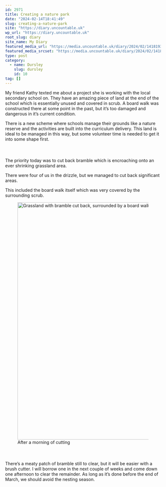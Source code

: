 ```yaml
---
id: 2971
title: Creating a nature park
date: "2024-02-14T18:41:49"
slug: creating-a-nature-park
site: "https://diary.uncountable.uk"
wp_url: "https://diary.uncountable.uk"
root_slug: diary
site_name: My Diary
featured_media_url: "https://media.uncountable.uk/diary/2024/02/14181930/IMG20240214111013.webp"
featured_media_srcset: "https://media.uncountable.uk/diary/2024/02/14181930/IMG20240214111013-300x178.webp 300w, https://media.uncountable.uk/diary/2024/02/14181930/IMG20240214111013-1024x606.webp 1024w, https://media.uncountable.uk/diary/2024/02/14181930/IMG20240214111013-150x150.webp 150w, https://media.uncountable.uk/diary/2024/02/14181930/IMG20240214111013-640x379.webp 640w, https://media.uncountable.uk/diary/2024/02/14181930/IMG20240214111013.webp 2000w"
type: post
category:
  - name: Dursley
    slug: dursley
    id: 10
tag: []
---
```



<p>My friend Kathy texted me about a project she is working with the local secondary school on.  They have an amazing piece of land at the end of the school which is essentially unused and covered in scrub.  A board walk was constructed there at some point in the past, but it&#8217;s too damaged and dangerous in it&#8217;s current condition.</p>



<p>There is a new scheme where schools manage their grounds like a nature reserve and the activities are built into the curriculum delivery.  This land is ideal to be managed in this way, but some volunteer time is needed to get it into some shape first.</p>


<style>.kb-row-layout-id2971_0b3a37-b6 > .kt-row-column-wrap{align-content:start;}:where(.kb-row-layout-id2971_0b3a37-b6 > .kt-row-column-wrap) > .wp-block-kadence-column{justify-content:start;}.kb-row-layout-id2971_0b3a37-b6 > .kt-row-column-wrap{column-gap:var(--global-kb-gap-md, 2rem);row-gap:var(--global-kb-gap-md, 2rem);padding-top:var(--global-kb-spacing-sm, 1.5rem);padding-bottom:var(--global-kb-spacing-sm, 1.5rem);grid-template-columns:repeat(2, minmax(0, 1fr));}.kb-row-layout-id2971_0b3a37-b6 > .kt-row-layout-overlay{opacity:0.30;}@media all and (max-width: 1024px){.kb-row-layout-id2971_0b3a37-b6 > .kt-row-column-wrap{grid-template-columns:repeat(2, minmax(0, 1fr));}}@media all and (max-width: 767px){.kb-row-layout-id2971_0b3a37-b6 > .kt-row-column-wrap{grid-template-columns:minmax(0, 1fr);}.kb-row-layout-id2971_0b3a37-b6 > .kt-row-column-wrap > .wp-block-kadence-column:nth-of-type(1){order:2;}.kb-row-layout-id2971_0b3a37-b6 > .kt-row-column-wrap > .wp-block-kadence-column:nth-of-type(2){order:1;}.kb-row-layout-id2971_0b3a37-b6 > .kt-row-column-wrap > .wp-block-kadence-column:nth-of-type(3){order:12;}.kb-row-layout-id2971_0b3a37-b6 > .kt-row-column-wrap > .wp-block-kadence-column:nth-of-type(4){order:11;}.kb-row-layout-id2971_0b3a37-b6 > .kt-row-column-wrap > .wp-block-kadence-column:nth-of-type(5){order:22;}.kb-row-layout-id2971_0b3a37-b6 > .kt-row-column-wrap > .wp-block-kadence-column:nth-of-type(6){order:21;}.kb-row-layout-id2971_0b3a37-b6 > .kt-row-column-wrap > .wp-block-kadence-column:nth-of-type(7){order:32;}.kb-row-layout-id2971_0b3a37-b6 > .kt-row-column-wrap > .wp-block-kadence-column:nth-of-type(8){order:31;}}</style><div class="kb-row-layout-wrap kb-row-layout-id2971_0b3a37-b6 alignnone wp-block-kadence-rowlayout"><div class="kt-row-column-wrap kt-has-2-columns kt-row-layout-equal kt-tab-layout-inherit kt-mobile-layout-row kt-row-valign-top">
<style>.kadence-column2971_1c8cf4-37 > .kt-inside-inner-col,.kadence-column2971_1c8cf4-37 > .kt-inside-inner-col:before{border-top-left-radius:0px;border-top-right-radius:0px;border-bottom-right-radius:0px;border-bottom-left-radius:0px;}.kadence-column2971_1c8cf4-37 > .kt-inside-inner-col{column-gap:var(--global-kb-gap-sm, 1rem);}.kadence-column2971_1c8cf4-37 > .kt-inside-inner-col{flex-direction:column;}.kadence-column2971_1c8cf4-37 > .kt-inside-inner-col > .aligncenter{width:100%;}.kadence-column2971_1c8cf4-37 > .kt-inside-inner-col:before{opacity:0.3;}.kadence-column2971_1c8cf4-37{position:relative;}@media all and (max-width: 1024px){.kadence-column2971_1c8cf4-37 > .kt-inside-inner-col{flex-direction:column;justify-content:center;}}@media all and (max-width: 767px){.kadence-column2971_1c8cf4-37 > .kt-inside-inner-col{flex-direction:column;justify-content:center;}}</style>
<div class="wp-block-kadence-column kadence-column2971_1c8cf4-37"><div class="kt-inside-inner-col">
<p>The priority today was to cut back bramble which is encroaching onto an ever shrinking grassland area.  </p>



<p>There were four of us in the drizzle, but we managed to cut back significant areas.  </p>



<p>This included the board walk itself which was very covered by the surrounding scrub.</p>
</div></div>


<style>.kadence-column2971_3e6037-7c > .kt-inside-inner-col,.kadence-column2971_3e6037-7c > .kt-inside-inner-col:before{border-top-left-radius:0px;border-top-right-radius:0px;border-bottom-right-radius:0px;border-bottom-left-radius:0px;}.kadence-column2971_3e6037-7c > .kt-inside-inner-col{column-gap:var(--global-kb-gap-sm, 1rem);}.kadence-column2971_3e6037-7c > .kt-inside-inner-col{flex-direction:column;}.kadence-column2971_3e6037-7c > .kt-inside-inner-col > .aligncenter{width:100%;}.kadence-column2971_3e6037-7c > .kt-inside-inner-col:before{opacity:0.3;}.kadence-column2971_3e6037-7c{position:relative;}@media all and (max-width: 1024px){.kadence-column2971_3e6037-7c > .kt-inside-inner-col{flex-direction:column;justify-content:center;}}@media all and (max-width: 767px){.kadence-column2971_3e6037-7c > .kt-inside-inner-col{flex-direction:column;justify-content:center;}}</style>
<div class="wp-block-kadence-column kadence-column2971_3e6037-7c"><div class="kt-inside-inner-col">
<figure class="wp-block-image size-large"><img loading="lazy" decoding="async" width="1024" height="768" src="https://media.uncountable.uk/diary/2024/02/14181929/IMG20240214134943-1024x768.webp" alt="Grassland with bramble cut back, surrounded by a board walk" class="wp-image-2968" srcset="https://media.uncountable.uk/diary/2024/02/14181929/IMG20240214134943-1024x768.webp 1024w, https://media.uncountable.uk/diary/2024/02/14181929/IMG20240214134943-300x225.webp 300w, https://media.uncountable.uk/diary/2024/02/14181929/IMG20240214134943-640x480.webp 640w, https://media.uncountable.uk/diary/2024/02/14181929/IMG20240214134943.webp 2000w" sizes="auto, (max-width: 1024px) 100vw, 1024px" /><figcaption class="wp-element-caption">After a morning of cutting</figcaption></figure>
</div></div>

</div></div>


<p>There&#8217;s a meaty patch of bramble still to clear, but it will be easier with a brush cutter.  I will borrow one in the next couple of weeks and come down one afternoon to clear the remainder.  As long as it&#8217;s done before the end of March, we should avoid the nesting season.</p>
